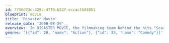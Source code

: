 ```yaml
---
id: 7756d73c-429a-47f0-b52f-eccacfb91851
blueprint: movie
title: 'Disaster Movie'
release_date: '2008-08-29'
overview: 'In DISASTER MOVIE, the filmmaking team behind the hits "Scary Movie," "Date Movie," "Epic Movie" and "Meet The Spartans" this time puts its unique, inimitable stamp on one of the biggest and most bloated movie genres of all time -- the disaster film.'
genres: '[{"id": 28, "name": "Action"}, {"id": 35, "name": "Comedy"}]'
---
```

